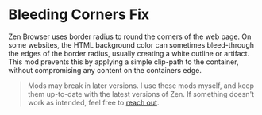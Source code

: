 
# Bleeding Corners Fix
Zen Browser uses border radius to round the corners of the web page. On some websites, the HTML background color can sometimes bleed-through the edges of the border radius, usually creating a white outline or artifact. This mod prevents this by applying a simple clip-path to the container, without compromising any content on the containers edge.

> Mods may break in later versions. I use these mods myself, and keep them up-to-date with the latest versions of Zen. If something doesn't work as intended, feel free to [reach out](mailto:roman@rsiebert.dev).
